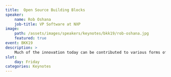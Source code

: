 ```yaml
---
title:  Open Source Building Blocks
speaker:
    name: Rob Oshana
    job-title: VP Software at NXP
image:
    path: /assets/images/speakers/keynotes/bkk19/rob-oshana.jpg
    featured: true
event: BKK19
description: >
    Much of the innovation today can be contributed to various forms of open source software initiatives.  This open source collaboration has produced a number of essential open source building blocks used in advanced next generation solutions such as machine learning, IoT, and wireless connectivity. However to effectively use these open source building blocks, engineering organizations much ensure the proper underlying infrastructure is in place to allow for portability, performance, interoperability and scale.  This talk will provide some context and examples around this growing software development model in the semiconductor industry.
slot:
    day: Friday
categories: Keynotes
---
```

